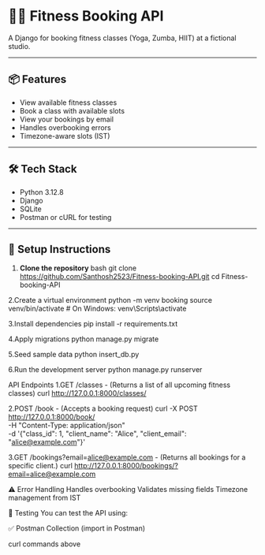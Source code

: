 # 🧘‍♀️ Fitness Booking API

A Django for booking fitness classes (Yoga, Zumba, HIIT) at a fictional studio.

---

## 📦 Features

- View available fitness classes
- Book a class with available slots
- View your bookings by email
- Handles overbooking errors
- Timezone-aware slots (IST)

---

## 🛠 Tech Stack

- Python 3.12.8
- Django
- SQLite
- Postman or cURL for testing

---

## 🚀 Setup Instructions

1. **Clone the repository**
bash
git clone https://github.com/Santhosh2523/Fitness-booking-API.git
cd Fitness-booking-API

2.Create a virtual environment
python -m venv booking
source venv/bin/activate  # On Windows: venv\Scripts\activate

3.Install dependencies
pip install -r requirements.txt

4.Apply migrations
python manage.py migrate

5.Seed sample data
python insert_db.py

6.Run the development server
python manage.py runserver

API Endpoints
1.GET /classes - (Returns a list of all upcoming fitness classes)
curl http://127.0.0.1:8000/classes/

2.POST /book - (Accepts a booking request)
curl -X POST http://127.0.0.1:8000/book/ \
  -H "Content-Type: application/json" \
  -d '{"class_id": 1, "client_name": "Alice", "client_email": "alice@example.com"}'

3.GET /bookings?email=alice@example.com - (Returns all bookings for a specific client.)
curl http://127.0.0.1:8000/bookings/?email=alice@example.com

⚠️ Error Handling
  Handles overbooking
  Validates missing fields
  Timezone management from IST

🧪 Testing
You can test the API using:

✅ Postman Collection (import in Postman)

curl commands above





